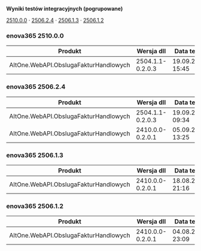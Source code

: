 **Wyniki testów integracyjnych (pogrupowane)**

[2510.0.0](#enova365-251000) · [2506.2.4](#enova365-250624) · [2506.1.3](#enova365-250613) · [2506.1.2](#enova365-250612)

### enova365 2510.0.0

| Produkt                               | Wersja dll       | Data testu       | Status |
|---------------------------------------|------------------|------------------|--------|
| AltOne.WebAPI.ObslugaFakturHandlowych | 2504.1.1-0.2.0.3 | 19.09.2025 15:45 | ❌      |

### enova365 2506.2.4

| Produkt                               | Wersja dll       | Data testu       | Status |
|---------------------------------------|------------------|------------------|--------|
| AltOne.WebAPI.ObslugaFakturHandlowych | 2504.1.1-0.2.0.3 | 19.09.2025 09:34 | ✅      |
| AltOne.WebAPI.ObslugaFakturHandlowych | 2410.0.0-0.2.0.1 | 05.09.2025 13:25 | ✅      |

### enova365 2506.1.3

| Produkt                               | Wersja dll       | Data testu       | Status |
|---------------------------------------|------------------|------------------|--------|
| AltOne.WebAPI.ObslugaFakturHandlowych | 2410.0.0-0.2.0.1 | 18.08.2025 21:16 | ✅      |

### enova365 2506.1.2

| Produkt                               | Wersja dll       | Data testu       | Status |
|---------------------------------------|------------------|------------------|--------|
| AltOne.WebAPI.ObslugaFakturHandlowych | 2410.0.0-0.2.0.1 | 04.08.2025 23:09 | ✅      |

